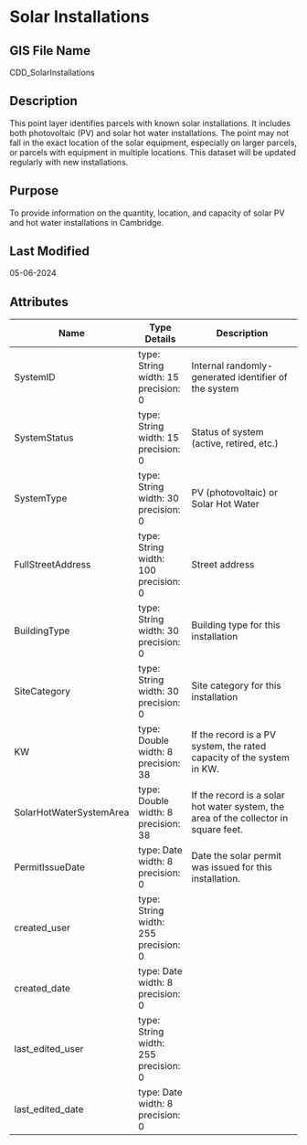 # Solar Installations
## GIS File Name
CDD_SolarInstallations
## Description
<DIV STYLE="text-align:Left;"><DIV><DIV><P STYLE="margin:0 0 0 0;"><SPAN><SPAN>This point layer identifies parcels with known solar installations. It includes both photovoltaic (PV) and solar hot water installations. The point may not fall in the exact location of the solar equipment, especially on larger parcels, or parcels with equipment in multiple locations. This dataset will be updated regularly with new installations.</SPAN></SPAN></P><P /></DIV></DIV></DIV>

## Purpose
To provide information on the quantity, location, and capacity of solar PV and hot water installations in Cambridge.
## Last Modified
05-06-2024
## Attributes
|Name|Type Details|Description|
|----|------------|-----------|
|SystemID|type: String<br/>width: 15<br/>precision: 0|Internal randomly-generated identifier of the system|
|SystemStatus|type: String<br/>width: 15<br/>precision: 0|Status of system (active, retired, etc.)|
|SystemType|type: String<br/>width: 30<br/>precision: 0|PV (photovoltaic) or Solar Hot Water|
|FullStreetAddress|type: String<br/>width: 100<br/>precision: 0|Street address|
|BuildingType|type: String<br/>width: 30<br/>precision: 0|Building type for this installation|
|SiteCategory|type: String<br/>width: 30<br/>precision: 0|Site category for this installation|
|KW|type: Double<br/>width: 8<br/>precision: 38|If the record is a PV system, the rated capacity of the system in KW.|
|SolarHotWaterSystemArea|type: Double<br/>width: 8<br/>precision: 38|If the record is a solar hot water system, the area of the collector in square feet.|
|PermitIssueDate|type: Date<br/>width: 8<br/>precision: 0|Date the solar permit was issued for this installation.|
|created_user|type: String<br/>width: 255<br/>precision: 0||
|created_date|type: Date<br/>width: 8<br/>precision: 0||
|last_edited_user|type: String<br/>width: 255<br/>precision: 0||
|last_edited_date|type: Date<br/>width: 8<br/>precision: 0||
